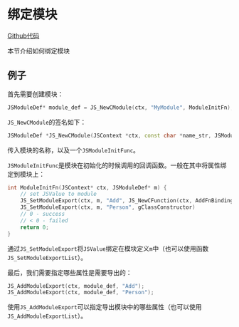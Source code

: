 # 绑定模块

[Github代码](https://github.com/VisualGMQ/quickjs-cpp-binding-demo/tree/master/demos/06-Module)

本节介绍如何绑定模块

## 例子

首先需要创建模块：

```cpp
JSModuleDef* module_def = JS_NewCModule(ctx, "MyModule", ModuleInitFn);
```

`JS_NewCModule`的签名如下：

```cpp
JSModuleDef *JS_NewCModule(JSContext *ctx, const char *name_str, JSModuleInitFunc *func)
```

传入模块的名称，以及一个`JSModuleInitFunc`。

`JSModuleInitFunc`是模块在初始化的时候调用的回调函数。一般在其中将属性绑定到模块上：

```cpp
int ModuleInitFn(JSContext* ctx, JSModuleDef* m) {
    // set JSValue to module
    JS_SetModuleExport(ctx, m, "Add", JS_NewCFunction(ctx, AddFnBinding, "Add", 2))
    JS_SetModuleExport(ctx, m, "Person", gClassConstructor)
    // 0 - success
    // < 0 - failed
    return 0;
}
```

通过`JS_SetModuleExport`将`JSValue`绑定在模块定义`m`中（也可以使用函数`JS_SetModuleExportList`）。

最后，我们需要指定哪些属性是需要导出的：

```cpp
JS_AddModuleExport(ctx, module_def, "Add");
JS_AddModuleExport(ctx, module_def, "Person");
```

使用`JS_AddModuleExport`可以指定导出模块中的哪些属性（也可以使用`JS_AddModuleExportList`）。

